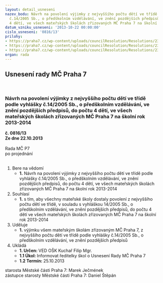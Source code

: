 ```yaml
---
layout: detail_usneseni
nazev_bodu: Návrh na povolení výjimky z nejvyššího počtu dětí ve třídě  podle vyhlášky
  č.14/2005 Sb., o předškolním vzdělávání, ve znění pozdějších předpisů, do počtu
  4 dětí, ve všech mateřských školách zřizovaných MČ Praha 7 na školní rok 2013-2014
datum_vzniku_usneseni: '2013-10-22 00:00:00'
cislo_usneseni: '0816/13'
prilohy:
- https://praha7.cz/wp-content/uploads/councilResolution/Resolutions/23565/56-13-p%c5%99.1.doc
- https://praha7.cz/wp-content/uploads/councilResolution/Resolutions/23565/56-13-p%c5%99.2.pdf
- https://praha7.cz/wp-content/uploads/councilResolution/Resolutions/23565/56-13-p%c5%99.3.pdf
organ: rada
---
```

<div id="ucUsn_pList" class="usn">
	<span><h2>Usnesení rady MČ Praha 7 </h2>
<br></span><div class="standBody">
<span><h3>Návrh na povolení výjimky z nejvyššího počtu dětí ve třídě  podle vyhlášky č.14/2005 Sb., o předškolním vzdělávání, ve znění pozdějších předpisů, do počtu 4 dětí, ve všech mateřských školách zřizovaných MČ Praha 7 na školní rok 2013-2014</h3></span><div class="center">
		<strong>č. 0816/13</strong><br>
	</div>
<div class="center">
		<strong>Ze dne 22.10.2013</strong><br><br>
	</div>Rada MČ P7<br> po projednání<br><br><ol>
<li>Bere na vědomí<ul><li>
<strong>1.</strong> Návrh na povolení výjimky z nejvyššího počtu dětí ve třídě  podle vyhlášky č.14/2005 Sb., o předškolním vzdělávání, ve znění pozdějších předpisů, do počtu 4 dětí, ve všech mateřských školách zřizovaných MČ Praha 7 na školní rok 2013-2014</li></ul>
</li>
<li>Souhlasí<ul><li>
<strong>1.</strong> s tím, aby všechny mateřské školy dostaly povolení z nejvyššího počtu dětí ve třídě, v souladu s vyhláškou 14/2005 Sb., o předškolním vzdělávání, ve znění pozdějších předpisů, do počtu 4 dětí ve všech mateřských školách zřizovaných MČ Praha 7 na školní rok 2013-2014  </li></ul>
</li>
<li>Uděluje<ul><li>
<strong>1.</strong> výjimku všem mateřským školám zřizovaným MČ Praha 7, z nejvyššího počtu dětí ve třídě  podle vyhlášky č.14/2005 Sb., o předškolním vzdělávání, ve znění pozdějších předpisů    </li></ul>
</li>
<li>Ukládá<ul>
<li>
<strong>1. Určen: </strong>VED OŠK Kuchař Filip Mgr.</li>
<li>
<strong>1.1 Úkol: </strong>Informovat ředitelky škol o Usnesení Rady MČ Praha 7</li>
<li>
<strong>1.2 Termín: </strong>25.10.2013</li>
</ul>
</li>
</ol>starosta Městské části Praha 7: Marek Ječmének<br>zástupce starosty Městské části Praha 7: Daniel Štěpán 
</div>
</div>
